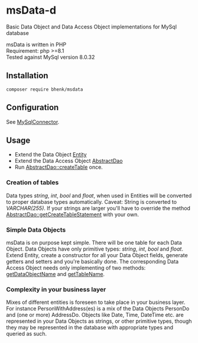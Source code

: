 # msData-d

Basic Data Object and Data Access Object implementations for MySql database

msData is written in PHP \
Requirement: php >=8.1 \
Tested against MySql version 8.0.32

## Installation

```
composer require bhenk/msdata
```

## Configuration

See [MySqlConnector](https://bhenkmsdata.readthedocs.io/en/latest/api/bhenk/msdata/connector/MysqlConnector/MysqlConnector.html#mysqlconnector).

## Usage
* Extend the Data Object [Entity](https://bhenkmsdata.readthedocs.io/en/latest/api/bhenk/msdata/abc/Entity/Entity.html#entity)
* Extend the Data Access Object [AbstractDao](https://bhenkmsdata.readthedocs.io/en/latest/api/bhenk/msdata/abc/AbstractDao/AbstractDao.html#abstractdao)
* Run [AbstractDao::createTable](https://bhenkmsdata.readthedocs.io/en/latest/api/bhenk/msdata/abc/AbstractDao/AbstractDao.html#abstractdao-createtable) once.

### Creation of tables
Data types _string_, _int_, _bool_ and _float_, when used in Entities will
be converted to proper database types automatically. Caveat: String is 
converted to _VARCHAR(255)_. If your strings are larger you'll have to
override the method
[AbstractDao::getCreateTableStatement](https://bhenkmsdata.readthedocs.io/en/latest/api/bhenk/msdata/abc/AbstractDao/AbstractDao.html#abstractdao-getcreatetablestatement)
with your own.

### Simple Data Objects
msData is on purpose kept simple. There will be one table for each
Data Object. Data Objects have only primitive types: _string_, _int_, 
_bool_ and _float_. Extend Entity, create a constructor for all your
Data Object fields, generate getters and setters and you're basically done.
The corresponding Data Access Object needs only implementing of two methods:
[getDataObjectName](https://bhenkmsdata.readthedocs.io/en/latest/api/bhenk/msdata/abc/AbstractDao/AbstractDao.html#abstractdao-getdataobjectname)
and [getTableName](https://bhenkmsdata.readthedocs.io/en/latest/api/bhenk/msdata/abc/AbstractDao/AbstractDao.html#abstractdao-gettablename).

### Complexity in your business layer
Mixes of different entities is foreseen to take place in
your business layer. For instance PersonWithAddress(es) is a mix of the
Data Objects PersonDo and (one or more) AddressDo. Objects like Date,
Time, DateTime etc. are represented in your Data Objects as strings,
or other primitive types,
though they may be represented in the database with appropriate types
and queried as such. 

